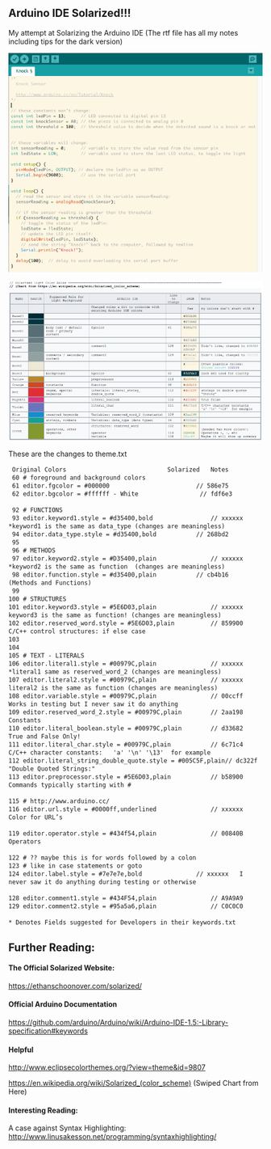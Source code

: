 ## Arduino IDE Solarized!!!  

My attempt at Solarizing the Arduino IDE  (The rtf file has all my notes including tips for the dark version)

![Result](doc/example1.png)

![Solarized Chart](doc/colorchart.png)

These are the changes to theme.txt
	
	 Original Colors 							Solarized	Notes
	 60 # foreground and background colors 
	 61 editor.fgcolor = #000000						// 586e75
	 62 editor.bgcolor = #ffffff - White 				 // fdf6e3
	
	 92 # FUNCTIONS  							
	 93 editor.keyword1.style = #d35400,bold				// xxxxxx	*keyword1 is the same as data_type (changes are meaningless)
	 94 editor.data_type.style = #d35400,bold 			// 268bd2
	 95 
	 96 # METHODS    							
	 97 editor.keyword2.style = #D35400,plain				// xxxxxx	*keyword2 is the same as function  (changes are meaningless)
	 98 editor.function.style = #d35400,plain 			// cb4b16	(Methods and Functions)
	 99 
	100 # STRUCTURES    						
	101 editor.keyword3.style = #5E6D03,plain				// xxxxxx	keyword3 is the same as function! (changes are meaningless)
	102 editor.reserved_word.style = #5E6D03,plain 			// 859900	 C/C++ control structures: if else case
	103 
	104 
	105 # TEXT - LITERALS
	106 editor.literal1.style = #00979C,plain				// xxxxxx	*literal1 same as reserved_word_2 (changes are meaningless)
	107 editor.literal2.style = #00979C,plain				// xxxxxx	literal2 is the same as function (changes are meaningless)
	108 editor.variable.style = #00979C,plain				// 00ccff	Works in testing but I never saw it do anything 
	109 editor.reserved_word_2.style = #00979C,plain 		// 2aa198	Constants
	110 editor.literal_boolean.style = #00979C,plain 		// d33682	True and False Only!
	111 editor.literal_char.style = #00979C,plain 			// 6c71c4	C/C++ character constants:   'a' '\n' '\13'  for example
	112 editor.literal_string_double_quote.style = #005C5F,plain// dc322f	"Double Quoted Strings:"
	113 editor.preprocessor.style = #5E6D03,plain			// b58900	Commands typically starting with #
	
	115 # http://www.arduino.cc/
	116 editor.url.style = #0000ff,underlined				// xxxxxx	Color for URL’s
	
	119 editor.operator.style = #434f54,plain				// 00840B	Operators
	
	122 # ?? maybe this is for words followed by a colon
	123 # like in case statements or goto
	124 editor.label.style = #7e7e7e,bold				// xxxxxx	I never saw it do anything during testing or otherwise
	
	128 editor.comment1.style = #434F54,plain				// A9A9A9
	129 editor.comment2.style = #95a5a6,plain				// C0C0C0
	
	* Denotes Fields suggested for Developers in their keywords.txt

## Further Reading:

#### The Official Solarized Website:
https://ethanschoonover.com/solarized/

#### Official Arduino Documentation
https://github.com/arduino/Arduino/wiki/Arduino-IDE-1.5:-Library-specification#keywords

#### Helpful
http://www.eclipsecolorthemes.org/?view=theme&id=9807

https://en.wikipedia.org/wiki/Solarized_(color_scheme) (Swiped Chart from Here)

#### Interesting Reading:  
A case against Syntax Highlighting: http://www.linusakesson.net/programming/syntaxhighlighting/
	
